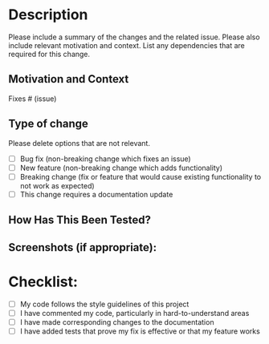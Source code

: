 # Description

Please include a summary of the changes and the related issue. Please also include relevant motivation and context. List any dependencies that are required for this change.

## Motivation and Context
<!--- Why is this change required? What problem does it solve? -->
<!--- If it fixes an open issue, please link to the issue here. -->

Fixes # (issue)

## Type of change

Please delete options that are not relevant.

- [ ] Bug fix (non-breaking change which fixes an issue)
- [ ] New feature (non-breaking change which adds functionality)
- [ ] Breaking change (fix or feature that would cause existing functionality to not work as expected)
- [ ] This change requires a documentation update

## How Has This Been Tested?
<!--- Please describe in detail how you tested your changes. -->
<!--- Include details of your testing environment, and the tests you ran to -->
<!--- see how your change affects other areas of the code, etc. -->

## Screenshots (if appropriate):

# Checklist:

- [ ] My code follows the style guidelines of this project
- [ ] I have commented my code, particularly in hard-to-understand areas
- [ ] I have made corresponding changes to the documentation
- [ ] I have added tests that prove my fix is effective or that my feature works
